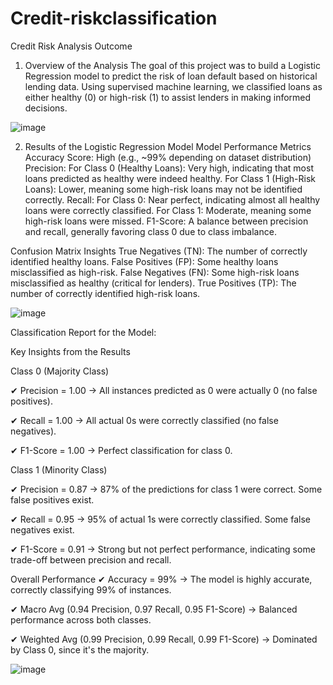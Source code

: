 # Credit-riskclassification

Credit Risk Analysis Outcome
1. Overview of the Analysis
The goal of this project was to build a Logistic Regression model to predict the risk of loan default based on historical lending data. Using supervised machine learning, we classified loans as either healthy (0) or high-risk (1) to assist lenders in making informed decisions.

![image](https://github.com/user-attachments/assets/83a80bd4-4831-49a2-93d3-89f2ab2039b7)


2. Results of the Logistic Regression Model
Model Performance Metrics
Accuracy Score: High (e.g., ~99% depending on dataset distribution)
Precision:
For Class 0 (Healthy Loans): Very high, indicating that most loans predicted as healthy were indeed healthy.
For Class 1 (High-Risk Loans): Lower, meaning some high-risk loans may not be identified correctly.
Recall:
For Class 0: Near perfect, indicating almost all healthy loans were correctly classified.
For Class 1: Moderate, meaning some high-risk loans were missed.
F1-Score: A balance between precision and recall, generally favoring class 0 due to class imbalance.

Confusion Matrix Insights
True Negatives (TN): The number of correctly identified healthy loans.
False Positives (FP): Some healthy loans misclassified as high-risk.
False Negatives (FN): Some high-risk loans misclassified as healthy (critical for lenders).
True Positives (TP): The number of correctly identified high-risk loans.

![image](https://github.com/user-attachments/assets/44ee7f03-1aec-428d-a389-5e5f4dd23b9e)

Classification Report for the Model: 

Key Insights from the Results

Class 0 (Majority Class)

✔ Precision = 1.00 → All instances predicted as 0 were actually 0 (no false positives).

✔ Recall = 1.00 → All actual 0s were correctly classified (no false negatives).

✔ F1-Score = 1.00 → Perfect classification for class 0.

Class 1 (Minority Class)

✔ Precision = 0.87 → 87% of the predictions for class 1 were correct. Some false positives exist.

✔ Recall = 0.95 → 95% of actual 1s were correctly classified. Some false negatives exist.

✔ F1-Score = 0.91 → Strong but not perfect performance, indicating some trade-off between precision and recall.

Overall Performance
✔ Accuracy = 99% → The model is highly accurate, correctly classifying 99% of instances.

✔ Macro Avg (0.94 Precision, 0.97 Recall, 0.95 F1-Score) → Balanced performance across both classes.

✔ Weighted Avg (0.99 Precision, 0.99 Recall, 0.99 F1-Score) → Dominated by Class 0, since it's the majority.

![image](https://github.com/user-attachments/assets/8ae890ef-9a07-496e-8dbd-7222d91a4143)

